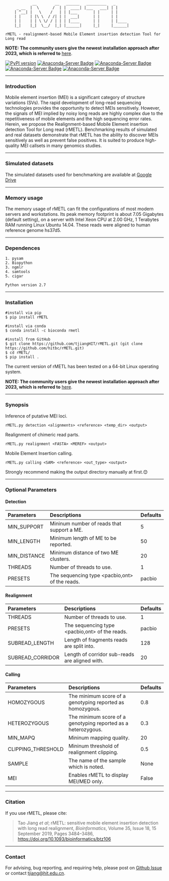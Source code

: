 		        __        __   ______   _________   _
		 _ __  |  \      /  | |  ____| |___   ___| | |
		| ^__| |   \    /   | | |___       | |     | |
		| |    | |\ \  / /| | |  ___|      | |     | |
		| |    | | \ \/ / | | | |____      | |     | |____
		|_|    |_|  \__/  |_| |______|     |_|     |______|
     
	rMETL - realignment-based Mobile Element insertion detection Tool for Long read
 **NOTE: The community users give the newest installation approach after 2023, which is referred to** [here](https://github.com/tjiangHIT/rMETL/issues/8).

[![PyPI version](https://badge.fury.io/py/rMETL.svg)](https://badge.fury.io/py/rMETL)
[![Anaconda-Server Badge](https://anaconda.org/bioconda/rmetl/badges/version.svg)](https://anaconda.org/bioconda/rmetl)
[![Anaconda-Server Badge](https://anaconda.org/bioconda/rmetl/badges/license.svg)](https://anaconda.org/bioconda/rmetl)
[![Anaconda-Server Badge](https://anaconda.org/bioconda/rmetl/badges/platforms.svg)](https://anaconda.org/bioconda/rmetl)
[![Anaconda-Server Badge](https://anaconda.org/bioconda/rmetl/badges/latest_release_date.svg)](https://anaconda.org/bioconda/rmetl)

---	
### Introduction
Mobile element insertion (MEI) is a significant category of structure variations (SVs). The rapid development of long-read sequencing technologies provides the opportunity to detect MEIs sensitively. However, the signals of MEI implied by noisy long reads are highly complex due to the repetitiveness of mobile elements and the high sequencing error rates. Herein, we propose the Realignment-based Mobile Element insertion detection Tool for Long read (rMETL). Benchmarking results of simulated and real datasets demonstrate that rMETL has the ability to discover MEIs sensitively as well as prevent false positives. It is suited to produce high-quality MEI callsets in many genomics studies.

---
### Simulated datasets

The simulated datasets used for benchmarking are available at [Google Drive](https://drive.google.com/open?id=1ujV2C8e1PNAVhSkh9vKtjWLdG_OHcH-k)

---
### Memory usage

The memory usage of rMETL can fit the configurations of most modern servers and workstations.
Its peak memory footprint is about 7.05 Gigabytes (default setting), on a server with Intel Xeon CPU at 2.00 GHz, 1 Terabytes RAM running Linux Ubuntu 14.04. These reads were aligned to human reference genome hs37d5.

---
### Dependences
	
	1. pysam
	2. Biopython
	3. ngmlr
	4. samtools
	5. cigar

	Python version 2.7

---
### Installation

	#install via pip
	$ pip install rMETL
	
	#install via conda
	$ conda install -c bioconda rmetl

	#install from GitHub
	$ git clone https://github.com/tjiangHIT/rMETL.git (git clone https://github.com/hitbc/rMETL.git)
	$ cd rMETL/
	$ pip install .

The current version of rMETL has been tested on a 64-bit Linux operating system.

**NOTE: The community users give the newest installation approach after 2023, which is referred to** [here](https://github.com/tjiangHIT/rMETL/issues/8).

---
### Synopsis
Inference of putative MEI loci.

	rMETL.py detection <alignments> <reference> <temp_dir> <output>

Realignment of chimeric read parts.

	rMETL.py realignment <FASTA> <MEREF> <output>

Mobile Element Insertion calling.

	rMETL.py calling <SAM> <reference> <out_type> <output>
	
Strongly recommend making the output directory manually at first.:blush:

---
### Optional Parameters

#### Detection

| Parameters | Descriptions | Defaults |
| :------------ |:---------------|:---------------|
| MIN_SUPPORT   |Mininum number of reads that support a ME.| 5 |
| MIN_LENGTH    | Minimum length of ME to be reported.        |50|
| MIN_DISTANCE  | Minimum distance of two ME clusters. |20|
| THREADS       |Number of threads to use.|1|
| PRESETS       |The sequencing type <pacbio,ont> of the reads.|pacbio|

#### Realignment

| Parameters | Descriptions | Defaults |
| :------------ |:---------------|:---------------|
| THREADS       |Number of threads to use.|1|
| PRESETS       |The sequencing type <pacbio,ont> of the reads.|pacbio|
| SUBREAD_LENGTH       |Length of fragments reads are split into.|128|
| SUBREAD_CORRIDOR       |Length of corridor sub-reads are aligned with.|20|

#### Calling

| Parameters | Descriptions | Defaults |
| :------------ |:---------------|:---------------|
| HOMOZYGOUS       |The minimum score of a genotyping reported as homozygous.|0.8|
| HETEROZYGOUS       |The minimum score of a genotyping reported as a heterozygous.|0.3|
| MIN_MAPQ       |Mininum mapping quality.|20|
| CLIPPING_THRESHOLD  |Mininum threshold of realignment clipping.|0.5|
| SAMPLE       |The name of the sample which is noted.|None|
| MEI       |Enables rMETL to display MEI/MED only.|False|

---
### Citation
If you use rMETL, please cite:
> Tao Jiang *et al*; rMETL: sensitive mobile element insertion detection with long read realignment, *Bioinformatics*, Volume 35, Issue 18, 15 September 2019, Pages 3484–3486, https://doi.org/10.1093/bioinformatics/btz106

---
### Contact
For advising, bug reporting, and requiring help, please post on [Github Issue](https://github.com/tjiangHIT/rMETL/issues) or contact tjiang@hit.edu.cn.
